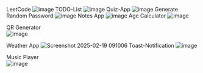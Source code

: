 LeetCode ![image](https://github.com/user-attachments/assets/cfa1c5f4-b1c8-4bdf-82ab-deffee3f1b6b)
TODO-List ![image](https://github.com/user-attachments/assets/c395ffc7-dd59-47b5-af5a-4f615aa9370c)
Quiz-App ![image](https://github.com/user-attachments/assets/2e3cc4e8-99dd-4cc7-aff8-4d5c338d0b37)
Generate Random Password ![image](https://github.com/user-attachments/assets/df02aaac-ed60-47e7-9ed2-96a9d941bceb)
Notes App ![image](https://github.com/user-attachments/assets/b0b04f6c-f240-4de4-b5ba-385a3624d6df)
Age Calculator ![image](https://github.com/user-attachments/assets/8334b942-a6e2-46b1-a80c-8612997b574d)

QR Generator <br>![image](https://github.com/user-attachments/assets/9eb74331-2dd9-4951-8e51-6e4cbd46fd7a)

Weather App ![Screenshot 2025-02-19 091006](https://github.com/user-attachments/assets/4b867aab-d3d6-4929-9c64-9c8028d0ca08)
Toast-Notification ![image](https://github.com/user-attachments/assets/35c25481-2075-45c8-bf60-f4dd686b84fa)

Music Player <br> ![image](https://github.com/user-attachments/assets/75a1a398-7a73-4c3c-94b6-85b911a28f42)


